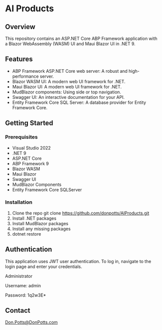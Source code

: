 # AI Products

## Overview

This repository contains an ASP.NET Core ABP Framework application with a Blazor WebAssembly (WASM) UI and Maui Blazor UI in .NET 9.

## Features

- ABP Framework ASP.NET Core web server: A robust and high-performance server.
- Blazor WASM UI: A modern web UI framework for .NET.
- Maui Blazor UI: A modern web UI framework for .NET.
- MudBlazor components: Using side or top navigation.
- Swagger UI: An interactive documentation for your API.
- Entity Framework Core SQL Server: A database provider for Entity Framework Core.

## Getting Started

### Prerequisites

- Visual Studio 2022
- .NET 9
- ASP.NET Core
- ABP Framework 9
- Blazor WASM
- Maui Blazor
- Swagger UI
- MudBlazor Components
- Entity Framework Core SQLServer

### Installation

1. Clone the repo
  git clone https://github.com/donpotts/AIProducts.git
2. Install .NET packages
3. Install MudBlazor packages
4. Install any missing packages
5. dotnet restore
   
## Authentication

This application uses JWT user authentication. To log in, navigate to the login page and enter your credentials.

Administrator

Username:  admin

Password:  1q2w3E*

## Contact

Don.Potts@DonPotts.com

